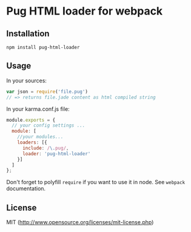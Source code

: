 # Pug HTML loader for webpack

## Installation

`npm install pug-html-loader`

## Usage

In your sources:

``` javascript
var json = require('file.pug')
// => returns file.jade content as html compiled string
```

In your karma.conf.js  file:

```javascript
module.exports = {
  // your config settings ...
  module: [
    //your modules...
    loaders: [{
      include: /\.pug/,
      loader: 'pug-html-loader'
    }]
  ]
};
```

Don't forget to polyfill `require` if you want to use it in node.
See `webpack` documentation.

## License

MIT (http://www.opensource.org/licenses/mit-license.php)
